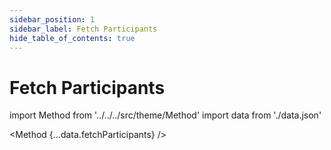 ```yaml
---
sidebar_position: 1
sidebar_label: Fetch Participants
hide_table_of_contents: true
---
```


# Fetch Participants

import Method from '../../../src/theme/Method'
import data from './data.json'

<Method 
{...data.fetchParticipants}
/>